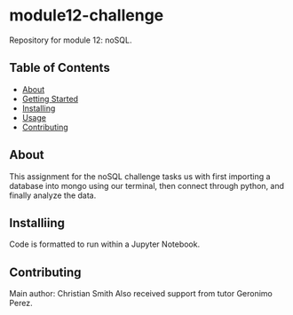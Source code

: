 # module12-challenge
Repository for module 12: noSQL.

## Table of Contents
- [About](#about)
- [Getting Started](#getting_started)
- [Installing](#installing)
- [Usage](#usage)
- [Contributing](#contributing)
## About
This assignment for the noSQL challenge tasks us with first importing a database into mongo using our terminal, then connect through python, and finally analyze the data.
## Installiing
Code is formatted to run within a Jupyter Notebook.
## Contributing
Main author: Christian Smith
Also received support from tutor Geronimo Perez.